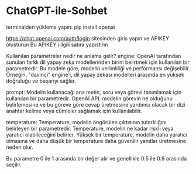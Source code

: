 # ChatGPT-ile-Sohbet

terminalden yükleme yapın:
pip install openai 

https://chat.openai.com/auth/login sitesinden giris yapın ve APIKEY olusturun
Bu APIKEY i ilgili satıra yapıstırın

Kullanılan parametreler nedir ne anlama gelir?
engine: OpenAI tarafından sunulan farklı dil yapay zeka modellerinden birini belirtmek için kullanılan bir parametredir. Bu modele göre, modelin verimliliği ve performansı değişebilir. Örneğin, "davinci" engine'i, dil yapay zekası modelleri arasında en yüksek doğruluğu ve başarıyı sağlar.

prompt: Modelin kullanacağı ana metin, soru veya görevi tanımlamak için kullanılan bir parametredir. OpenAI API, modelin görevin ne olduğunu belirlemesine ve bu göreve göre cevap üretmesine yardımcı olacak bir dizi anahtar kelime veya cümleler sağlamak için kullanılabilir.

temperature: Temperature, modelin öngörülen çıktısının tutarlılığını belirleyen bir parametredir. Temperature, modelin ne kadar riskli veya yaratıcı olabileceğini belirler. Yüksek bir temperature, modelin daha yaratıcı olmasına ve daha düşük bir temperature daha güvenilir yanıtlar üretmesine neden olur.

Bu parametre 0 ile 1 arasında bir değer alır ve genellikle 0.5 ile 0.9 arasında seçilir.
